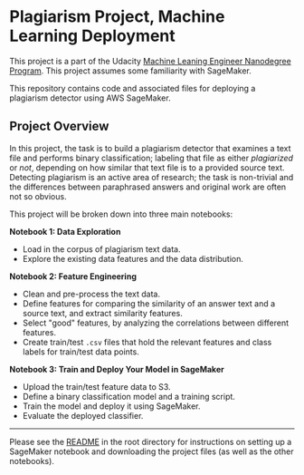 # Plagiarism Project, Machine Learning Deployment

This project is a part of the Udacity [Machine Leaning Engineer Nanodegree Program](https://www.udacity.com/courses/all). This project assumes some familiarity with SageMaker.

This repository contains code and associated files for deploying a plagiarism detector using AWS SageMaker.

## Project Overview

In this project, the task is to build a plagiarism detector that examines a text file and performs binary classification; labeling that file as either *plagiarized* or *not*, depending on how similar that text file is to a provided source text. Detecting plagiarism is an active area of research; the task is non-trivial and the differences between paraphrased answers and original work are often not so obvious.

This project will be broken down into three main notebooks:

**Notebook 1: Data Exploration**
* Load in the corpus of plagiarism text data.
* Explore the existing data features and the data distribution.

**Notebook 2: Feature Engineering**

* Clean and pre-process the text data.
* Define features for comparing the similarity of an answer text and a source text, and extract similarity features.
* Select "good" features, by analyzing the correlations between different features.
* Create train/test `.csv` files that hold the relevant features and class labels for train/test data points.

**Notebook 3: Train and Deploy Your Model in SageMaker**

* Upload the train/test feature data to S3.
* Define a binary classification model and a training script.
* Train the model and deploy it using SageMaker.
* Evaluate the deployed classifier.

---

Please see the [README](https://github.com/udacity/ML_SageMaker_Studies/tree/master/README.md) in the root directory for instructions on setting up a SageMaker notebook and downloading the project files (as well as the other notebooks).

